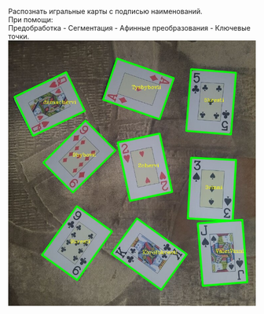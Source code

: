 Распознать игральные карты с подписью наименований.</br>
При помощи:</br>
Предобработка - Сегментация - Афинные преобразования - Ключевые точки.</br>
![Результат](https://raw.githubusercontent.com/LordGuin/Practice/main/02.04/result.jpg)